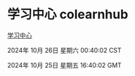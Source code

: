 # 学习中心 colearnhub
[学习中心](http://219.139.199.238:56308/colearnhub/)

2024年 10月 26日 星期六 00:40:02 CST

2024年 10月 25日 星期五 16:40:02 GMT
